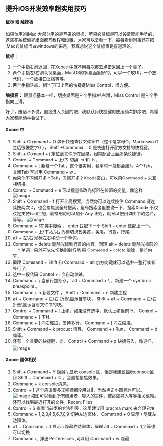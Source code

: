 ## 提升iOS开发效率超实用技巧

#### 鼠标 和 触摸板

如果你用的iMac 大部分用的是苹果的鼠标，苹果的鼠标是可以设置智能手势的，这些在系统偏好里面都有教程和设置，大家可以去看一下，每每看到同事还在把iMac的鼠标当做windows的来用，我真想说这个鼠标贵是有道理的。

**鼠标：** 
1.  一个手指右滑返回，在Xcode 中就不用每次都去点击返回上一个类了。
2.  两个手指左\右滑切换桌面，MacOS的多桌面挺好的，可以一个放UI，一个放代码，一个放接口文档等等。
3.  两个手指轻点，相当于F3上面的快捷键Miss Control，很方便。

**触摸板：**
跟鼠标基本一样，切换桌面是三个手指左\右滑，Miss Control 是三个手指向上滑。

好了，废话不多说，直接进入关键的吧，我默认用快捷键的使用频次排序吧，希望大家都能动手尝试下。

#### Xcode 中
1. Shift + Command + O 弹出快速查找文件窗口（这个是字母O，Markdown O之后很像数字0 ）， Shift +Commond + 0 是快速打开官方文档的快捷键。
2.  Shift + Comand + j 定位到文件所在目录，经常配合上面那条快捷键。
3. Control + Command + 上\下 切换 .m 和 .h 。
4. Command + t 新建一个Tab，这个很实用，我平时一般都会建3，4个Tab，关闭Tab 可以用 Command + w 。
5.  如果你不习惯开多个Tab，习惯开多个Xcode窗口，可以用Command + 来互相切换。
6. Control + Command + e 可以批量修改光标所在位置的变量，像这样
![image](https://upload-images.jianshu.io/upload_images/13277235-7dcf574a65dbb0ed.gif?imageMogr2/auto-orient/strip%7CimageView2/2/w/600)
7. Shift + Command + f 打开全局搜索，当然你可以连续按住 Command 键连续按两次 4，也会聚焦到全局搜索，全局搜索这里要说一下，搜索Xcode 不仅仅是支持text匹配，最常用的可以加个 Any 正则，就可以搜出如图中的这种，等等。
![image](https://upload-images.jianshu.io/upload_images/13277235-9c631f5bb424ffa9.jpeg?imageMogr2/auto-orient/strip%7CimageView2/2/w/550)
8. Command + f在类中搜索 ， enter 匹配下一个 Shift + enter 匹配上一个。
9. Command + 上\下\左\右 光标切换到类首，类尾，行首，行尾。
10. alt + 左\右 光标左右移动一个单词。
11. Command + delete 删除光标到行首的内容，同理 alt + delete 删除光标前的一个单词，另外可以先切换到到行尾 用 Command + delete 删除一整行内容。
12. 同理 Command + Shift 和 Command + alt 加方向键就可以选中一整行或者多行了。
13. 选中一段代码 Control + i 会自动缩进。
14. Command + \ 当前行加断点， alt + Command + \ ，新建一个 symbolic breakpoint 。
15. Command + n 新建文件 ， Shift + Command + n 新建工程
16. alt + Command + 左\右 折叠\显示当前块， Shift + alt + Command + 左\右 折叠\显示当前文件中的块。
17. Control + Command + [ 上移，如果没有选中，默认上移当前行， Control + Command + ] 下移。
18. Command + ] 向右缩进，支持多行， Command + [ 向左缩进。
19. Shift + Command + k product 清理， Command + r Run， Command + b 编译。
20. 还有一个重要的快捷键，:point_up:， Control + Command + p 快捷导入，像这样，
![image](https://upload-images.jianshu.io/upload_images/13277235-6064d076051a2274.gif?imageMogr2/auto-orient/strip%7CimageView2/2/w/600)


#### Xcode 窗体相关
1. Shift + Command + Y 隐藏 \ 显示 console 区，但是我建议显示console区 用 Shift + Command + C ，会直接聚焦效果。
2. Command + k console清屏。
3. Control + 1 这个应该很多工程师都没用过:new_moon_with_face:，当然点击小图标也可以。
![image](https://upload-images.jianshu.io/upload_images/13277235-34ebc44a24d9f892.jpeg?imageMogr2/auto-orient/strip%7CimageView2/2/w/550)
如图可以看到所有调用者，导入的文件，被那些导入等等相关依赖。还可以找到最近打开的文件，Recent Files
4. Control + 6 查看当前类的方法列表，这里建议用 pragma mark 来合理分块
5. Command + 1,2,3,4,5,6,7,8,9 切换左边窗体， Command + 0 显示 \ 隐藏左边窗体。
6. alt + Command + 0 显示 \ 隐藏右边窗体，同理 alt + Command + 1,2 等也可以切换
7. Command +, 弹出 Perferences ,可以用 Command + w 隐藏



